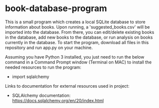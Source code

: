 # book-database-program

This is a small program which creates a local SQLite database to store information about books. Upon running, a 'suggested_books.csv' will be imported into the database. From there, you can edit/delete existing books in the database, add new books to the database, or run analysis on books currently in the database. To start the program, download all files in this repository and run app.py on your machine.

Assuming you have Python 3 installed, you just need to run the below command in a Command Prompt window (Terminal on MAC) to install the needed resources to run the program:

* import sqlalchemy

Links to documentation for external resources used in project:

* SQLAlchemy documentation: https://docs.sqlalchemy.org/en/20/index.html